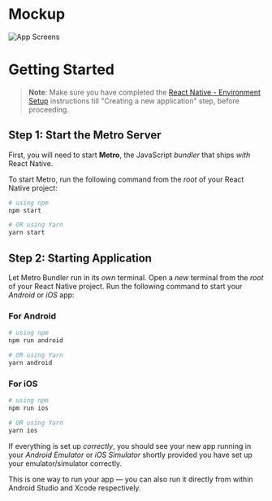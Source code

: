 # Mockup

![App Screens](/group_screenshot.jpg)

# Getting Started

> **Note**: Make sure you have completed the [React Native - Environment Setup](https://reactnative.dev/docs/environment-setup) instructions till "Creating a new application" step, before proceeding.

## Step 1: Start the Metro Server

First, you will need to start **Metro**, the JavaScript _bundler_ that ships _with_ React Native.

To start Metro, run the following command from the _root_ of your React Native project:

```bash
# using npm
npm start

# OR using Yarn
yarn start
```

## Step 2: Starting Application

Let Metro Bundler run in its _own_ terminal. Open a _new_ terminal from the _root_ of your React Native project. Run the following command to start your _Android_ or _iOS_ app:

### For Android

```bash
# using npm
npm run android

# OR using Yarn
yarn android
```

### For iOS

```bash
# using npm
npm run ios

# OR using Yarn
yarn ios
```

If everything is set up _correctly_, you should see your new app running in your _Android Emulator_ or _iOS Simulator_ shortly provided you have set up your emulator/simulator correctly.

This is one way to run your app — you can also run it directly from within Android Studio and Xcode respectively.

<!-- ### Now what?

- If you want to add this new React Native code to an existing application, check out the [Integration guide](https://reactnative.dev/docs/integration-with-existing-apps).
- If you're curious to learn more about React Native, check out the [Introduction to React Native](https://reactnative.dev/docs/getting-started). -->

<!-- # Troubleshooting

If you can't get this to work, see the [Troubleshooting](https://reactnative.dev/docs/troubleshooting) page. -->

<!-- # Learn More

To learn more about React Native, take a look at the following resources:

- [React Native Website](https://reactnative.dev) - learn more about React Native.
- [Getting Started](https://reactnative.dev/docs/environment-setup) - an **overview** of React Native and how setup your environment.
- [Learn the Basics](https://reactnative.dev/docs/getting-started) - a **guided tour** of the React Native **basics**.
- [Blog](https://reactnative.dev/blog) - read the latest official React Native **Blog** posts.
- [`@facebook/react-native`](https://github.com/facebook/react-native) - the Open Source; GitHub **repository** for React Native. -->

<!-- ## Custom Card Component styles -->

<!-- ```
Example one:

card: {
   borderRadius: 12,
   backgroundColor: 'white',
   marginBottom: 24,
   shadowColor: '#000',
   shadowOffset: {
   width: 0,
   height: 2,
   },
   shadowOpacity: 0.23,
   shadowRadius: 2.62,
   elevation: 4,
}

Example two:

card: {
   backgroundColor: "white",
   borderRadius: 15,
   padding: 16,
   shadowColor: "black",
   shadowOffset: {
      width: 0,
      height: 4,
   },
   shadowOpacity: 0.3,
   shadowRadius: 6,
   elevation: 14,
   width: 350,
   height: 350,
   justifyContent: "center",
   alignItems: "center",
}
``` -->
